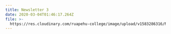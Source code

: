 ```yaml
---
title: Newsletter 3
date: 2020-03-04T01:46:17.264Z
file: >-
  https://res.cloudinary.com/ruapehu-college/image/upload/v1583286316/Newsletter_3-2020_k2zib6.pdf
---
```


